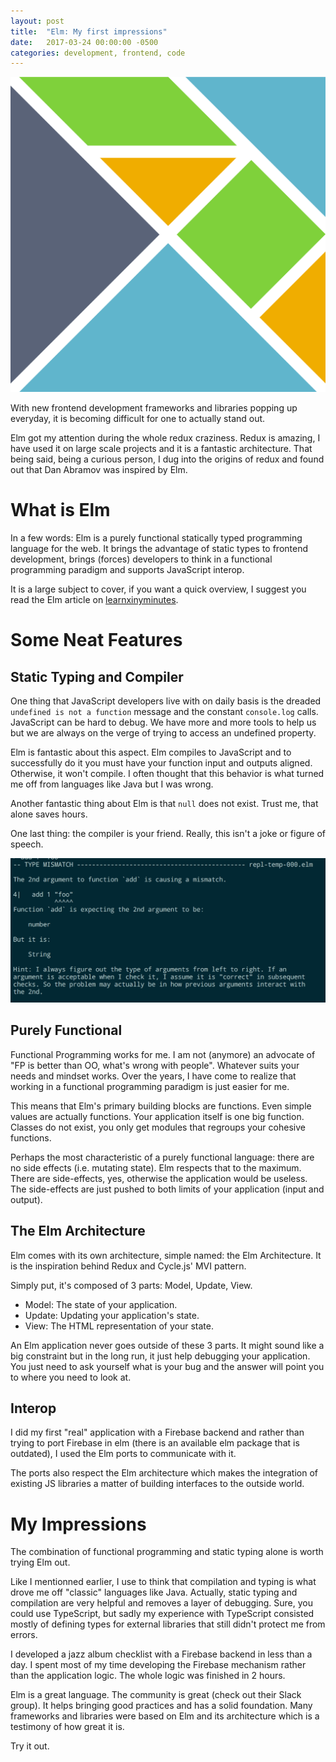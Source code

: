 ```yaml
---
layout: post
title:  "Elm: My first impressions"
date:   2017-03-24 00:00:00 -0500
categories: development, frontend, code
---
```

<img class="post-header--elm" src="/assets/elm-first-impressions/elm_logo.png" />

With new frontend development frameworks and libraries popping up everyday, it is becoming difficult for one to actually stand out.

Elm got my attention during the whole redux craziness. Redux is amazing, I have used it on large scale projects and it is a fantastic architecture. That being said, being a curious person, I dug into the origins of redux and found out that Dan Abramov was inspired by Elm.

# What is Elm

In a few words: Elm is a purely functional statically typed programming language for the web. It brings the advantage of static types to frontend development, brings (forces) developers to think in a functional programming paradigm and supports JavaScript interop.

It is a large subject to cover, if you want a quick overview, I suggest you read the Elm article on [learnxinyminutes](https://learnxinyminutes.com/docs/elm/).


# Some Neat Features

## Static Typing and Compiler

One thing that JavaScript developers live with on daily basis is the dreaded `undefined is not a function` message and the constant `console.log` calls. JavaScript can be hard to debug. We have more and more tools to help us but we are always on the verge of trying to access an undefined property.

Elm is fantastic about this aspect. Elm compiles to JavaScript and to successfully do it you must have your function input and outputs aligned. Otherwise, it won't compile. I often thought that this behavior is what turned me off from languages like Java but I was wrong. 

Another fantastic thing about Elm is that `null` does not exist. Trust me, that alone saves hours.

One last thing: the compiler is your friend. Really, this isn't a joke or figure of speech.

![elm-compiler](/assets/elm-first-impressions/elm-compiler.png)

## Purely Functional

Functional Programming works for me. I am not (anymore) an advocate of "FP is better than OO, what's wrong with people". Whatever suits your needs and mindset works. Over the years, I have come to realize that working in a functional programming paradigm is just easier for me.

This means that Elm's primary building blocks are functions. Even simple values are actually functions. Your application itself is one big function. Classes do not exist, you only get modules that regroups your cohesive functions. 

Perhaps the most characteristic of a purely functional language: there are no side effects (i.e. mutating state). Elm respects that to the maximum. There are side-effects, yes, otherwise the application would be useless. The side-effects are just pushed to both limits of your application (input and output).

## The Elm Architecture

Elm comes with its own architecture, simple named: the Elm Architecture. It is the inspiration behind Redux and Cycle.js' MVI pattern.

Simply put, it's composed of 3 parts: Model, Update, View. 

- Model: The state of your application.
- Update: Updating your application's state.
- View: The HTML representation of your state.

An Elm application never goes outside of these 3 parts. It might sound like a big constraint but in the long run, it just help debugging your application. You just need to ask yourself what is your bug and the answer will point you to where you need to look at.

## Interop

I did my first "real" application with a Firebase backend and rather than trying to port Firebase in elm (there is an available elm package that is outdated), I used the Elm ports to communicate with it. 

The ports also respect the Elm architecture which makes the integration of existing JS libraries a matter of building interfaces to the outside world.

# My Impressions

The combination of functional programming and static typing alone is worth trying Elm out. 

Like I mentionned earlier, I use to think that compilation and typing is what drove me off "classic" languages like Java. Actually, static typing and compilation are very helpful and removes a layer of debugging. Sure, you could use TypeScript, but sadly my experience with TypeScript consisted mostly of defining types for external libraries that still didn't protect me from errors.

I developed a jazz album checklist with a Firebase backend in less than a day. I spent most of my time developing the Firebase mechanism rather than the application logic. The whole logic was finished in 2 hours.

Elm is a great language. The community is great (check out their Slack group). It helps bringing good practices and has a solid foundation. Many frameworks and libraries were based on Elm and its architecture which is a testimony of how great it is.

Try it out.